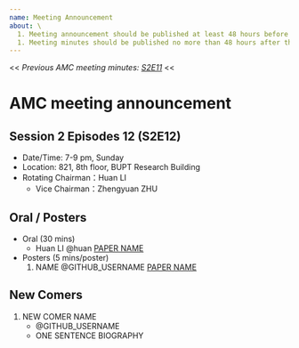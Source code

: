 ```yaml
---
name: Meeting Announcement
about: \
  1. Meeting announcement should be published at least 48 hours before the meeting, and the \
  1. Meeting minutes should be published no more than 48 hours after the meeting.
---
```


<< _Previous AMC meeting minutes: [S2E11](https://ai-ml.club/events/seminar-meeting-minutes-2-11/)_ <<

# AMC meeting announcement

## Session 2 Episodes 12 (S2E12)

- Date/Time: 7-9 pm, Sunday
- Location: 821, 8th floor, BUPT Research Building
- Rotating Chairman：Huan LI
  - Vice Chairman：Zhengyuan ZHU

## Oral / Posters

- Oral (30 mins)
    - Huan LI @huan [PAPER NAME](https://arxiv.org/PAPER_URL)
- Posters (5 mins/poster)
    1. NAME @GITHUB_USERNAME [PAPER NAME](https://arxiv.org/PAPER_URL)

## New Comers

1. NEW COMER NAME
    - @GITHUB_USERNAME
    - ONE SENTENCE BIOGRAPHY
